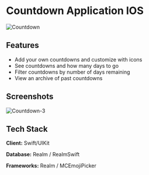# Countdown Application IOS
![Countdown](https://github.com/BurakEryvz/CountdownIOS/assets/93079688/fcb43052-77b5-43c7-b3e2-1700710da98f)

## Features

- Add your own countdowns and customize with icons
- See countdowns and how many days to go
- Filter countdowns by number of days remaining
- View an archive of past countdowns

## Screenshots

![Countdown-3](https://github.com/BurakEryvz/CountdownIOS/assets/93079688/e2911dec-4f4d-446f-996d-030b8209d7fc)

## Tech Stack

**Client:** Swift/UIKit

**Database:** Realm / RealmSwift

**Frameworks:** Realm / MCEmojiPicker
